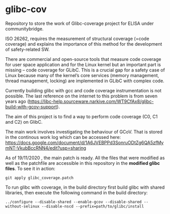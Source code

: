 # glibc-cov
Repository to store the work of Glibc-coverage project for ELISA under communitybridge.

ISO 26262, requires the measurement of structural coverage (=code coverage) and explains the importance of this method for the development of safety-related SW.

There are commercial and open-source tools that measure code coverage for user space application and for the Linux kernel but an important part is missing – code coverage for GLibC. This is a crucial gap for a safety case of Linux because many of the kernel’s core services (memory management, thread management, locking) are implemented in GLibC with complex code.

Currently building glibc with gcc and code coverage instrumentation is not possible. The last reference on the internet to this problem is from seven years ago (https://libc-help.sourceware.narkive.com/WT9CfAx8/glibc-build-with-gcov-support).

The aim of this project is to find a way to perform code coverage (C0, C1 and C2) on GlibC.

The main work involves investigating the behaviour of GCoV. That is stored in the continous work log which can be accessed here: https://docs.google.com/document/d/1A6JVEBPPd3SonruODtZg6QA5zfMymNT-VkubBccRNN4/edit?usp=sharing

As of 19/11/2020 , the main patch is ready. All the files that were modified as well as the patchfile are accessible in this repository in the **modified glibc files**. To see it in action:

    git apply glibc_coverage.patch
    
To run glibc with coverage, in the build directory first build glibc with shared libraries, then execute the following command in the build directory:

    ../configure --disable-shared --enable-gcov --disable-shared --without-selinux --disable-nscd --prefix=path/to/glibc/install


    
